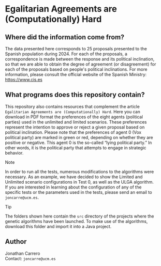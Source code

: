 # Egalitarian Agreements are (Computationally) Hard

## Where did the information come from?

The data presented here corresponds to 25 proposals presented to the Spanish population during 2024. For each of the proposals, a correspondence is made between the response and its political inclination, so that we are able to obtain the degree of agreement (or disagreement) for each of the proposals based on people's political inclinations. For more information, please consult the official website of the Spanish Ministry: https://www.cis.es

## What programs does this repository contain?

This repository also contains resources that complement the article `Egalitarian Agreements are (Computationally) Hard`. Here you can download in PDF format the preferences of the eight agents (political parties) used in the unlimited and limited scenarios. These preferences represent the intention to approve or reject a given proposal based on political inclination. Please note that the preferences of agent 0 (Vox political party) are marked in green or red, depending on whether they are positive or negative. This agent 0 is the so-called “lying political party.” In other words, it is the political party that attempts to engage in strategic behavior.

> [!NOTE]
> In order to run all the tests, numerous modifications to the algorithms were necessary. As an example, we have decided to show the Limited and Unlimited scenario configurations in Test 0, as well as the ULGA algorithm. If you are interested in learning about the configuration of any of the specific tests or the parameters used in the tests, please send an email to `joncarre@ucm.es`.


> [!TIP]
> The folders shown here contain the `src` directory of the projects where the genetic algorithms have been launched. To make use of the algorithms, download this folder and import it into a Java project.

## Author

Jonathan Carrero  
Contact: `joncarre@ucm.es`
